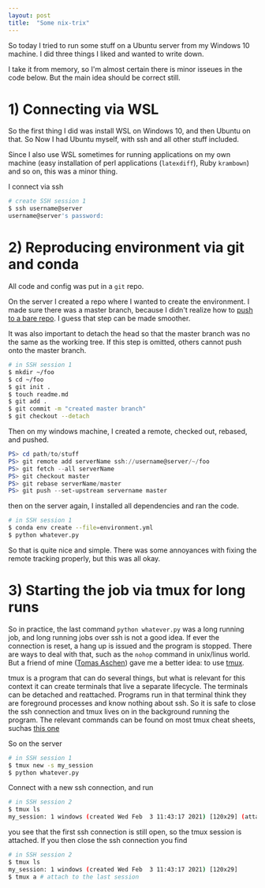 ```yaml
---
layout: post
title:  "Some nix-trix"
---
```


So today I tried to run some stuff on a Ubuntu server from my Windows 10 machine. I did three things I liked and wanted to write down.

I take it from memory, so I'm almost certain there is minor isseues in the code below. But the main idea should be correct still.


# 1) Connecting via WSL
So the first thing I did was install WSL on Windows 10, and then Ubuntu on that. So Now I had Ubuntu myself, with ssh and all other stuff included.

Since I also use WSL sometimes for running applications on my own machine (easy installation of perl applications (`latexdiff`), Ruby `krambown`) and so on, this was a minor thing. 

I connect via ssh

~~~bash
# create SSH session 1
$ ssh username@server
username@server's password:
~~~

# 2) Reproducing environment via git and conda
All code and config was put in a `git` repo.

On the server I created a repo where I wanted to create the environment. I made sure there was a master branch, because I didn't realize how to [push to a bare repo](https://www.jeffgeerling.com/blogs/jeff-geerling/push-your-git-repositories). I guess that step can be made smoother.

It was also important to detach the head so that the master branch was no the same as the working tree. If this step is omitted, others cannot push onto the master branch.

~~~bash
# in SSH session 1
$ mkdir ~/foo
$ cd ~/foo
$ git init .
$ touch readme.md
$ git add .
$ git commit -m "created master branch"
$ git checkout --detach
~~~

Then on my windows machine, I created a remote, checked out, rebased, and pushed. 
~~~powershell
PS> cd path/to/stuff
PS> git remote add serverName ssh://username@server/~/foo
PS> git fetch --all serverName
PS> git checkout master
PS> git rebase serverName/master
PS> git push --set-upstream servername master
~~~

then on the server again, I installed all dependencies and ran the code.

~~~bash
# in SSH session 1
$ conda env create --file=environment.yml
$ python whatever.py
~~~

So that is quite nice and simple. There was some annoyances with fixing the remote tracking properly, but this was all okay.


# 3) Starting the job via tmux for long runs
So in practice, the last command `python whatever.py` was a long running job, and long running jobs over ssh is not a good idea. If ever the connection is reset, a hang up is issued and the program is stopped. There are ways to deal with that, such as the `nohop` command in unix/linus world. But a friend of mine ([Tomas Aschen](https://twitter.com/tomasaschan)) gave me a better idea: to use [tmux](https://en.wikipedia.org/wiki/Tmux).

tmux is a program that can do several things, but what is relevant for this context it can create terminals that live a separate lifecycle. The terminals can be detached and reattached. Programs run in that terminal think they are foreground processes and know nothing about ssh. So it is safe to close the ssh connection and tmux lives on in the background running the program. The relevant commands can be found on most tmux cheat sheets, suchas [this one](http://tmuxcheatsheet.com/)

So on the server

~~~bash
# in SSH session 1
$ tmux new -s my_session
$ python whatever.py 
~~~

Connect with a new ssh connection, and run

~~~bash
# in SSH session 2
$ tmux ls
my_session: 1 windows (created Wed Feb  3 11:43:17 2021) [120x29] (attached)
~~~
you see that the first ssh connection is still open, so the tmux session is attached. If you then close the ssh connection you find 

~~~bash
# in SSH session 2
$ tmux ls
my_session: 1 windows (created Wed Feb  3 11:43:17 2021) [120x29]
$ tmux a # attach to the last session
~~~